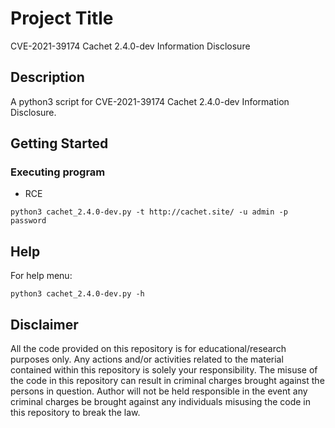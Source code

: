 # Project Title

CVE-2021-39174 Cachet 2.4.0-dev Information Disclosure

## Description

A python3 script for CVE-2021-39174 Cachet 2.4.0-dev Information Disclosure. 

## Getting Started

### Executing program

* RCE
```
python3 cachet_2.4.0-dev.py -t http://cachet.site/ -u admin -p password
```

## Help

For help menu:
```
python3 cachet_2.4.0-dev.py -h
```

## Disclaimer
All the code provided on this repository is for educational/research purposes only. Any actions and/or activities related to the material contained within this repository is solely your responsibility. The misuse of the code in this repository can result in criminal charges brought against the persons in question. Author will not be held responsible in the event any criminal charges be brought against any individuals misusing the code in this repository to break the law.